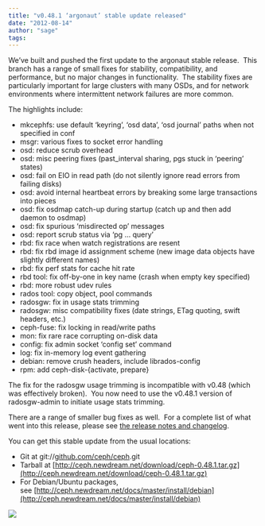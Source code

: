 ```yaml
---
title: "v0.48.1 ‘argonaut’ stable update released"
date: "2012-08-14"
author: "sage"
tags: 
---
```


We’ve built and pushed the first update to the argonaut stable release.  This branch has a range of small fixes for stability, compatibility, and performance, but no major changes in functionality.  The stability fixes are particularly important for large clusters with many OSDs, and for network environments where intermittent network failures are more common.

The highlights include:

- mkcephfs: use default ‘keyring’, ‘osd data’, ‘osd journal’ paths when not specified in conf
- msgr: various fixes to socket error handling
- osd: reduce scrub overhead
- osd: misc peering fixes (past\_interval sharing, pgs stuck in ‘peering’ states)
- osd: fail on EIO in read path (do not silently ignore read errors from failing disks)
- osd: avoid internal heartbeat errors by breaking some large transactions into pieces
- osd: fix osdmap catch-up during startup (catch up and then add daemon to osdmap)
- osd: fix spurious ‘misdirected op’ messages
- osd: report scrub status via ‘pg … query’
- rbd: fix race when watch registrations are resent
- rbd: fix rbd image id assignment scheme (new image data objects have slightly different names)
- rbd: fix perf stats for cache hit rate
- rbd tool: fix off-by-one in key name (crash when empty key specified)
- rbd: more robust udev rules
- rados tool: copy object, pool commands
- radosgw: fix in usage stats trimming
- radosgw: misc compatibility fixes (date strings, ETag quoting, swift headers, etc.)
- ceph-fuse: fix locking in read/write paths
- mon: fix rare race corrupting on-disk data
- config: fix admin socket ‘config set’ command
- log: fix in-memory log event gathering
- debian: remove crush headers, include librados-config
- rpm: add ceph-disk-{activate, prepare}

The fix for the radosgw usage trimming is incompatible with v0.48 (which was effectively broken).  You now need to use the v0.48.1 version of radosgw-admin to initiate usage stats trimming.

There are a range of smaller bug fixes as well.  For a complete list of what went into this release, please see [the release notes and changelog](http://ceph.com/docs/master/release-notes/).

You can get this stable update from the usual locations:

- Git at git://[github.com/ceph/ceph](http://github.com/ceph/ceph).git
- Tarball at [http://ceph.newdream.net/download/ceph-0.48.1.tar.gz](http://ceph.newdream.net/download/ceph-0.48.1.tar.gz)
- For Debian/Ubuntu packages, see [http://ceph.newdream.net/docs/master/install/debian](http://ceph.newdream.net/docs/master/install/debian)

![](http://track.hubspot.com/__ptq.gif?a=268973&k=14&bu=http://ceph.com&r=http://ceph.com/releases/v0-48-1-argonaut-stable-update-released/&bvt=rss&p=wordpress)
